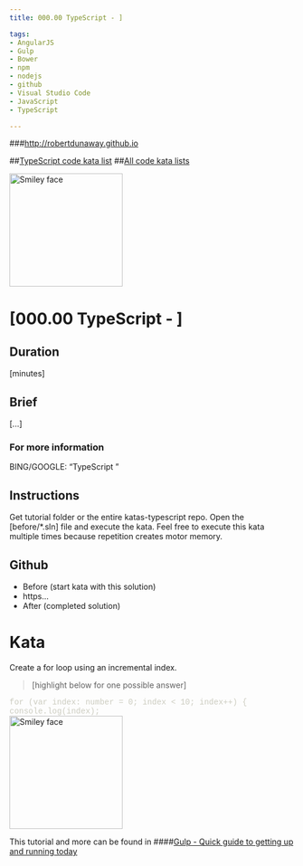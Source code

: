 ```yaml
---
title: 000.00 TypeScript - ]

tags: 
- AngularJS
- Gulp
- Bower
- npm
- nodejs
- github
- Visual Studio Code
- JavaScript
- TypeScript

---
```


###http://robertdunaway.github.io

##[TypeScript code kata list](https://github.com/robertdunaway/katas-typescript)
##[All code kata lists](https://github.com/robertdunaway/katas-typescript)

 <img src="https://raw.githubusercontent.com/robertdunaway/katas-typescript/master/katas-TS-logo.png" alt="Smiley face" height="200" width="200"> 

# [000.00 TypeScript - ]

## Duration
[minutes]

## Brief
[...]

### For more information 
BING/GOOGLE: “TypeScript ”

## Instructions
Get tutorial folder or the entire katas-typescript repo.
Open the [before/*.sln] file and execute the kata.
Feel free to execute this kata multiple times because repetition creates motor memory.

## Github
 - Before (start kata with this solution)
  - https...
 - After (completed solution)

# Kata

Create a for loop using an incremental index.

> [highlight below for one possible answer]



<font face='Courier New' color='#CCCCC'>
    for (var index: number = 0; index < 10; index++) {
    	    console.log(index);
 </font>



<br>

 <img src="https://raw.githubusercontent.com/robertdunaway/katas-typescript/master/katas-TS-logo.png" alt="Smiley face" height="200" width="200"> 

This tutorial and more can be found in
####[Gulp - Quick guide to getting up and running today](http://www.amazon.com/Gulp-Quick-guide-getting-running-ebook/dp/B010NXMFF6/)